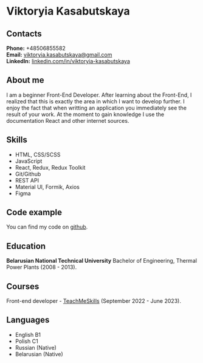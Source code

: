 # Viktoryia Kasabutskaya

## Contacts

**Phone:** +48506855582  
**Email:** viktoryia.kasabutskaya@gmail.com  
**LinkedIn:** [linkedin.com/in/viktoryia-kasabutskaya](https://www.linkedin.com/in/viktoryia-kasabutskaya/)

## About me

I am a beginner Front-End Developer. After learning about the Front-End, I realized that this is exactly the area in which I want to develop further. I enjoy the fact that when writting an application you immediately see the result of your work. At the moment to gain knowledge I use the documentation React and other internet sources.

## Skills

- HTML, CSS/SCSS
- JavaScript
- React, Redux, Redux Toolkit
- Git/Github
- REST API
- Material UI, Formik, Axios
- Figma

## Code example

You can find my code on [github](https://github.com/Viktoryia-Kasabutskaya).

## Education

**Belarusian National Technical University** Bachelor of Engineering, Thermal Power Plants (2008 - 2013).

## Courses

Front-end developer - [TeachMeSkills](https://teachmeskills.by/) (September 2022 - June 2023).

## Languages

- English B1
- Polish C1
- Russian (Native)
- Belarusian (Native)
